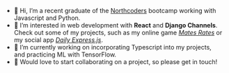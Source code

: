 - 👋 Hi, I’m a recent graduate of the [Northcoders](https://northcoders.com/) bootcamp working with Javascript and Python.
- 👀 I’m interested in web development with **React** and **Django Channels**. Check out some of my projects, such as my online game [*Mates Rates*](https://github.com/jakejones2/mates-rate) or my social app [*Daily Express.js*](https://github.com/jakejones2/nc-news-app).
- 🌱 I’m currently working on incorporating Typescript into my projects, and practicing ML with TensorFlow.
- 💞️ Would love to start collaborating on a project, so please get in touch! 

<!---
jakejones2/jakejones2 is a ✨ special ✨ repository because its `README.md` (this file) appears on your GitHub profile.
You can click the Preview link to take a look at your changes.
--->
